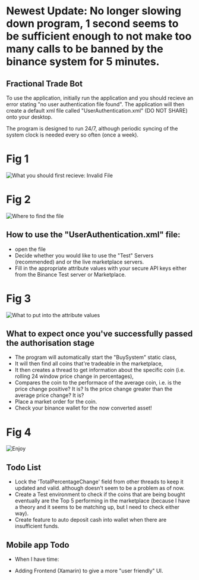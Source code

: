 # Newest Update: No longer slowing down program, 1 second seems to be sufficient enough to not make too many calls to be banned by the binance system for 5 minutes.

## Fractional Trade Bot
To use the application, initially run the application and you should recieve an error stating "no user authentication file found".
The application will then create a default xml file called "UserAuthentication.xml" (DO NOT SHARE) onto your desktop.

The program is designed to run 24/7, although periodic syncing of the system clock is needed every so often (once a week).

# Fig 1
![What you should first recieve: Invalid File](https://sylascoker.co.uk/img/invalidFile.PNG)

# Fig 2
![Where to find the file](https://sylascoker.co.uk/img/fileLocation.PNG)

## How to use the "UserAuthentication.xml" file:
* open the file
* Decide whether you would like to use the "Test" Servers (recommended) and or the live marketplace servers.
* Fill in the appropriate attribute values with your secure API keys either from the Binance Test server or Marketplace.

# Fig 3
![What to put into the attribute values](https://sylascoker.co.uk/img/fileTutorial.PNG)

## What to expect once you've successfully passed the authorisation stage
- The program will automatically start the "BuySystem" static class,
- It will then find all coins that're tradeable in the marketplace,
- It then creates a thread to get information about the specific coin (i.e. rolling 24 window price change in percentages),
- Compares the coin to the performace of the average coin, i.e. is the price change positive? It is? Is the price change greater than the average price change? It is?
- Place a market order for the coin.
- Check your binance wallet for the now converted asset!

# Fig 4
![Enjoy](https://sylascoker.co.uk/img/finalStage.PNG)

## Todo List
- Lock the 'TotalPercentageChange' field from other threads to keep it updated and valid. although doesn't seem to be a problem as of now.
- Create a Test environment to check if the coins that are being bought eventually are the Top 5 performing in the marketplace (because I have a theory and it seems to be matching up, but I need to check either way).
- Create feature to auto deposit cash into wallet when there are insufficient funds.

## Mobile app Todo
* When I have time:
- Adding Frontend (Xamarin) to give a more "user friendly" UI.
